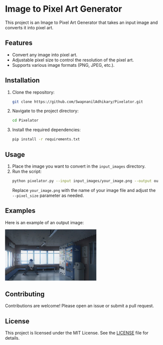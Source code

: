 # Image to Pixel Art Generator

This project is an Image to Pixel Art Generator that takes an input image and converts it into pixel art.

## Features

- Convert any image into pixel art.
- Adjustable pixel size to control the resolution of the pixel art.
- Supports various image formats (PNG, JPEG, etc.).

## Installation

1. Clone the repository:
    ```bash
    git clone https://github.com/SwapnanilAdhikary/Pixelator.git
    ```
2. Navigate to the project directory:
    ```bash
    cd Pixelator
    ```
3. Install the required dependencies:
    ```bash
    pip install -r requirements.txt
    ```

## Usage

1. Place the image you want to convert in the `input_images` directory.
2. Run the script:
    ```bash
    python pixelator.py --input input_images/your_image.png --output output_images/pixel_art.png --pixel_size 10
    ```
    Replace `your_image.png` with the name of your image file and adjust the `--pixel_size` parameter as needed.

## Examples

Here is an example of an output image:

<img src="pixel_art_output2.png" alt="Pixel Art Example" width="300">

## Contributing

Contributions are welcome! Please open an issue or submit a pull request.

## License

This project is licensed under the MIT License. See the [LICENSE](LICENSE) file for details.
